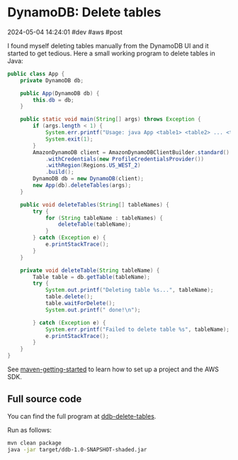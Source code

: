 # DynamoDB: Delete tables
2024-05-04 14:24:01 #dev #aws #post

I found myself deleting tables manually from the DynamoDB UI and it started to get tedious. Here a small working program to delete tables in Java:
```java
public class App {
    private DynamoDB db;

    public App(DynamoDB db) {
        this.db = db;
    }

    public static void main(String[] args) throws Exception {
        if (args.length < 1) {
            System.err.printf("Usage: java App <table1> <table2> ... <tableN>\n");
            System.exit(1);
        }
        AmazonDynamoDB client = AmazonDynamoDBClientBuilder.standard()
            .withCredentials(new ProfileCredentialsProvider())
            .withRegion(Regions.US_WEST_2)
            .build();
        DynamoDB db = new DynamoDB(client);
        new App(db).deleteTables(args);
    }

    public void deleteTables(String[] tableNames) {
        try {
            for (String tableName : tableNames) {
                deleteTable(tableName);
            }
        } catch (Exception e) {
            e.printStackTrace();
        }
    }

    private void deleteTable(String tableName) {
        Table table = db.getTable(tableName);
        try {
            System.out.printf("Deleting table %s...", tableName);
            table.delete();
            table.waitForDelete();
            System.out.printf(" done!\n");

        } catch (Exception e) {
            System.err.printf("Failed to delete table %s", tableName);
            e.printStackTrace();
        }
    }
}
```

See [maven-getting-started](/maven-getting-started) to learn how to set up a project and the AWS SDK.

## Full source code
You can find the full program at [ddb-delete-tables](https://github.com/rendon/code-samples/tree/master/ddb-delete-tables).

Run as follows:
```sh
mvn clean package
java -jar target/ddb-1.0-SNAPSHOT-shaded.jar
```

